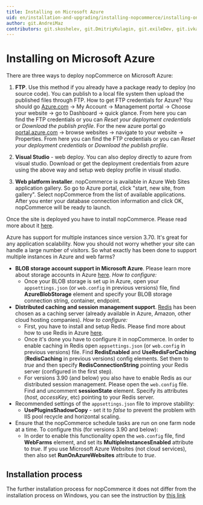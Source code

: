 ```yaml
---
title: Installing on Microsoft Azure
uid: en/installation-and-upgrading/installing-nopcommerce/installing-on-microsoft-azure
author: git.AndreiMaz
contributors: git.skoshelev, git.DmitriyKulagin, git.exileDev, git.ivkadp, git.mariannk
---
```


# Installing on Microsoft Azure

There are three ways to deploy nopCommerce on Microsoft Azure:

1. **FTP**. Use this method if you already have a package ready to deploy (no source code). You can publish to a local file system then upload the published files through FTP. How to get FTP credentials for Azure? You should go [Azure.com](https://azure.microsoft.com/en-us/) → My Account → Management portal → Choose your website → go to Dashboard → quick glance. From here you can find the FTP credentials or you can *Reset your deployment credentials* or *Download the publish profile*. For the new azure portal go [portal.azure.com](http://portal.azure.com/) → browse websites → navigate to your website → Properties. From here you can find the FTP credentials or you can *Reset your deployment credentials* or *Download the publish profile*.

1. **Visual Studio** - web deploy. You can also deploy directly to azure from visual studio. Download or get the deployment credentials from azure using the above way and setup web deploy profile in visual studio.

1. **Web platform installer**. nopCommerce is available in Azure Web Sites application gallery. So go to Azure portal, click "start, new site, from gallery". Select nopCommerce from the list of available applications. After you enter your database connection information and click OK, nopCommerce will be ready to launch.

Once the site is deployed you have to install nopCommerce. Please read more about it [here](xref:en/installation-and-upgrading/installing-nopcommerce/index).

Azure has support for multiple instances since version 3.70. It's great for any application scalability. Now you should not worry whether your site can handle a large number of visitors. So what exactly has been done to support multiple instances in Azure and web farms?

* **BLOB storage account support in Microsoft Azure**. Please learn more about storage accounts in Azure [here](https://azure.microsoft.com/en-us/documentation/articles/storage-introduction/). *How to configure:*
  * Once your BLOB storage is set up in Azure, open your `appsettings.json` (or `web.config` in previous versions) file, find **AzureBlobStorage** element and specify your BLOB storage connection string, container, endpoint.
* **Distributed caching and session management support**. [Redis](http://redis.io/) has been chosen as a caching server (already available in Azure, Amazon, other cloud hosting companies). *How to configure:*
  * First, you have to install and setup Redis. Please find more about how to use Redis in Azure [here](https://azure.microsoft.com/en-us/documentation/articles/cache-dotnet-how-to-use-azure-redis-cache/).
  * Once it's done you have to configure it in nopCommerce. In order to enable caching in Redis open `appsettings.json` (or `web.config` in previous versions) file. Find **RedisEnabled** and **UseRedisForCaching** (**RedisCaching** in previous versions) config elements. Set them to *true* and then specify **RedisConnectionString** pointing your Redis server (configured in the first step).
  * For versions 3.90 (and below) you also have to enable Redis as our distributed session management. Please open the `web.config` file. Find and uncomment **sessionState** element. Specify its attributes (*host*, *accessKey*, etc) pointing to your Redis server.
* Recommended settings of the `appsettings.json` file to improve stability:
  * **UsePluginsShadowCopy** - set it to *false* to prevent the problem with IIS pool recycle and horizontal scaling.
* Ensure that the nopCommerce schedule tasks are run on one farm node at a time. To configure this (for versions 3.90 and below):
  * In order to enable this functionality open the `web.config` file, find **WebFarms** element, and set its **MultipleInstancesEnabled** attribute to *true*. If you use Microsoft Azure Websites (not cloud services), then also set **RunOnAzureWebsites** attribute to *true*.

## Installation process

The further installation process for nopCommerce it does not differ from the installation process on Windows, you can see the instruction by [this link](xref:en/installation-and-upgrading/installing-nopcommerce/installing-on-windows#install-nopcommerce)
